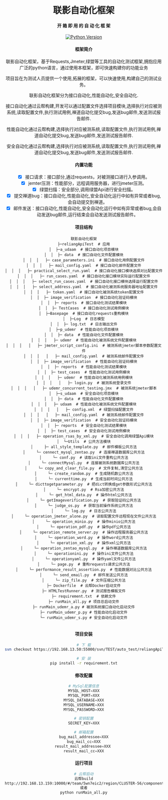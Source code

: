 <div align="center">
<br/>
<br/>
  <h1 align="center">
    联影自动化框架
  </h1>
  <h4 align="center">
    开 箱 即 用 的 自 动 化 框 架
  </h4> 


<p align="center">
    <a href="#">
        <img src="https://img.shields.io/badge/Python-3.8+-green.svg" alt="Python Version">
    </a>
</p>

#### 框架简介
联影自动化框架，基于Requests,Jmeter,绿盟等工具的自动化测试框架,拥抱应用广泛的python语言，通过使用本框架，即可快速构建你的功能业务

项目旨在为测试人员提供一个使用,拓展的框架，可以快速使用,构建自己的测试业务。

联影自动化框架分为接口自动化,性能自动化,安全自动化.

接口自动化通过云帮构建,开发可以通过配置文件选择项目模块,选择执行对应被测系统,读取配置文件,执行测试用例,禅道自动化提交bug,发送bug邮件,发送测试报告邮件.

性能自动化通过云帮构建,选择执行对应被测系统,读取配置文件,执行测试用例,禅道自动化提交bug,发送bug邮件,发送测试报告邮件.					

安全自动化通过云帮构建,选择执行对应被测系统,读取配置文件,执行测试用例,禅道自动化提交bug,发送bug邮件,发送测试报告邮件.

####  内置功能

- [x] 接口请求：接口部分,通过requests，对被测接口进行入参调用。
- [x] jemter压测：性能部分，远程调用服务器，进行jmeter压测。
- [x] 绿盟扫描：安全部分,调用绿盟Api进行安全扫描。
- [x] 提交禅道bug：接口自动化,性能自动化,安全自动化运行中如有异常或者bug,会自动提交到禅道。
- [x] 邮件发送：接口自动化,性能自动化,安全自动化运行中如有异常或者bug,会自动发送bug邮件,运行结束会自动发送测试报告邮件。

####  项目结构

```
联影自动化框架
├─reliangApiTest  # 应用
│  ├─a_udaam  # 接口自动化项目模块
│  │  ├─ data  # 接口自动化文件配置模块
│  │  │   ├─ case_parameters.ini  # 接口自动化用例配置文件
│  │  │   ├─ mail_config.yaml  # 接口自动化邮件配置文件
│  │  │   ├─ practical_select_run.yaml  # 接口自动化接口模块选择对比配置文件
│  │  │   ├─ run_cases.yaml  # 接口自动化接口模块实际运行配置文件
│  │  │   ├─ select_run_cases.yaml  # 接口自动化接口模块选择运行配置文件
│  │  │   ├─ select_address.yaml  # 接口自动化被测系统服务器地址配置文件
│  │  │   ├─ token.yaml  # 接口自动化被测系统token配置文件
│  │  ├─ image_verification  # 接口自动化验证码模块
│  │  ├─ reports  # 接口自动化测试结果模块
│  │  ├─ TestCases  # 接口自动化测试用例模块
│  ├─Basepage  # 接口自动化requests重构模块
│  ├─Log  # 日志模型
│  │  ├─ log.txt  # 日志输出文件
│  ├─p_udemr  # 性能自动化项目模块
│  │  ├─ data  # 性能自动化文件配置模块
│  │  │   ├─ udemr  # 性能自动化被测系统文件配置模块
│  │  │   │   ├─ jmeter_script_config.ini  # 被测系统jmeter脚本参数配置文件
│  │  │   │   ├─ mail_config.yaml  # 被测系统邮件配置文件
│  │  ├─ image_verification  # 性能自动化验证码模块
│  │  ├─ reports  # 性能自动化测试结果模块
│  │  ├─ test_cases  # 性能自动化测试用例模块
│  │  │   ├─ udemr  # 性能自动化被测系统用例模块
│  │  │   │   ├─ login.py  # 被测系统登录文件
│  │  │   │   ├─ udemr_concurrent_testing.jmx  # 被测系统jmeter脚本
│  ├─s_udaam  # 安全自动化项目模块
│  │  ├─ data  # 性能自动化文件配置模块
│  │  │   ├─ udaam  # 性能自动化被测系统文件配置模块
│  │  │   │   ├─ config.xml  # 绿盟扫描配置文件
│  │  │   │   ├─ mail_config.yaml  # 被测系统邮件配置文件
│  │  ├─ image_verification  # 安全自动化验证码模块
│  │  ├─ reports  # 安全自动化测试结果模块
│  │  ├─ test_cases  # 安全自动化测试用例模块
│  │  │   ├─ operation_rsas_by_xml.py  # 安全自动化调用绿盟Api模块
│  └─Utils  # 公共方法模块
│     ├─ all_style_template.py  # 邮件模板公共方法
│     └─ cennect_mysql_zentao.py  # 连接禅道数据库公共方法
│     └─ conf.py  # 读取ini文件重构公共方法
│     └─ connectMysql.py  # 连接被测系统数据库公共方法
│     └─ copy_and_clear_file.py  # 文件复制,清空公共方法
│     └─ create_random.py  # 生成随机数公共方法
│     └─ currenttime.py  # 生成当前时间公共方法
│     └─ dicttogetparameter.py  # 把dict转换成get参数形式公共方法
│     └─ encrypt.py  # Rsa加密公共方法
│     └─ get_html_data.py  # 操作html公共方法
│     └─ getImageverification.py  # 获取验证码公共方法
│     └─ judge_os.py  # 获取当前操作系统公共方法
│     └─ log.py  # 日志公共方法
│     └─ operation_jmeter_alone.py  # 读取配置文件远程现在文件公共方法
│     └─ operation_minio.py  # 操作minio公共方法
│     └─ operation_pdf.py  # 操作pdf公共方法
│     └─ operation_remote_server.py  # 操作远程服务器公共方法
│     └─ operation_word.py  # 操作word公共方法
│     └─ operation_xml.py  # 操作xml公共方法
│     └─ operation_zentao_mysql.py  # 操作禅道数据库公共方法
│     └─ operationini.py  # 操作ini文件公共方法
│     └─ operationyaml.py  # 操作yaml文件公共方法
│     └─ page.py  # 重构requests请求公共方法
│     └─ performance_result_assertion.py  # 性能数据对比公共方法
│     └─ send_email.py  # 邮件发送公共方法
│     └─ zip_file.py  # 文件压缩公共方法
├─ Dockerfile  # 云帮Docker启动文件
├─ HTMLTestRunner.py  # 测试报告模板文件
├─ requirement.txt  # 依赖文件
├─ runMain_all.py # 项目总启动文件
├─ runMain_udemr_a.py # 被测系统接口自动化启动文件
├─ runMain_udemr_p.py # 性能自动化启动文件
└─ runMain_udemr_s.py # 安全自动化启动文件


```

#### 项目安装

```bash
# 下 载
svn checkout https://192.168.13.50:55000/svn/TEST/auto_test/reliangApiTest

# 安 装
pip install -r requirement.txt

```

#### 修改配置

```python
# MySql配置信息
MYSQL_HOST=XXX
MYSQL_PORT=XXX
MYSQL_DATABASE=XXX
MYSQL_USERNAME=XXX
MYSQL_PASSWORD=XXX

# 密钥配置
SECRET_KEY=XXX

# 邮箱配置
bug_mail_addressee=XXX
bug_mail_cc=XXX
result_mail_addressee=XXX 
result_mail_cc=XXX

```

#### 运行项目

```bash
# 云帮启动
云帮build
http://192.168.13.159:10000/#/team/5wn7eic2/region/CLUSTER-56/components/grf49b0a/overview
或者
python runMain_all.py

```
